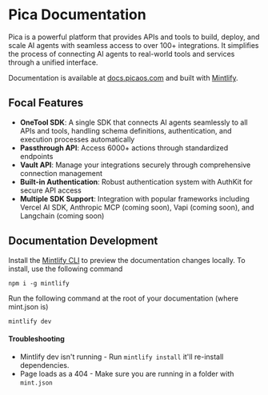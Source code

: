 # Pica Documentation

Pica is a powerful platform that provides APIs and tools to build, deploy, and scale AI agents with seamless access to over 100+ integrations. It simplifies the process of connecting AI agents to real-world tools and services through a unified interface.

Documentation is available at [docs.picaos.com](https://docs.picaos.com) and built with [Mintlify](https://www.mintlify.app/).

## Focal Features

- **OneTool SDK**: A single SDK that connects AI agents seamlessly to all APIs and tools, handling schema definitions, authentication, and execution processes automatically
- **Passthrough API**: Access 6000+ actions through standardized endpoints
- **Vault API**: Manage your integrations securely through comprehensive connection management
- **Built-in Authentication**: Robust authentication system with AuthKit for secure API access
- **Multiple SDK Support**: Integration with popular frameworks including Vercel AI SDK, Anthropic MCP (coming soon), Vapi (coming soon), and Langchain (coming soon)

## Documentation Development

Install the [Mintlify CLI](https://www.npmjs.com/package/mintlify) to preview the documentation changes locally. To install, use the following command

```
npm i -g mintlify
```

Run the following command at the root of your documentation (where mint.json is)

```
mintlify dev
```

#### Troubleshooting

- Mintlify dev isn't running - Run `mintlify install` it'll re-install dependencies.
- Page loads as a 404 - Make sure you are running in a folder with `mint.json`
